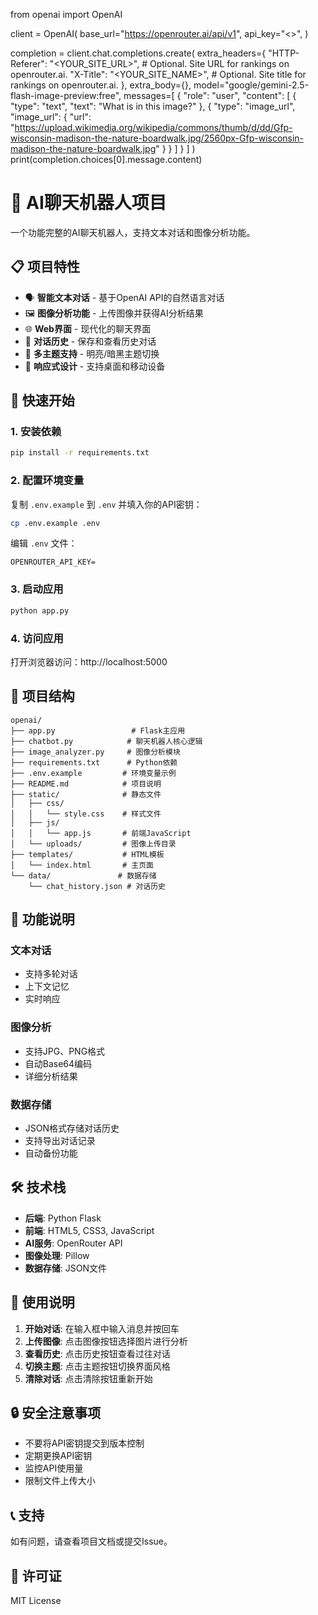 from openai import OpenAI

client = OpenAI(
  base_url="https://openrouter.ai/api/v1",
  api_key="<>",
)

completion = client.chat.completions.create(
  extra_headers={
    "HTTP-Referer": "<YOUR_SITE_URL>", # Optional. Site URL for rankings on openrouter.ai.
    "X-Title": "<YOUR_SITE_NAME>", # Optional. Site title for rankings on openrouter.ai.
  },
  extra_body={},
  model="google/gemini-2.5-flash-image-preview:free",
  messages=[
    {
      "role": "user",
      "content": [
        {
          "type": "text",
          "text": "What is in this image?"
        },
        {
          "type": "image_url",
          "image_url": {
            "url": "https://upload.wikimedia.org/wikipedia/commons/thumb/d/dd/Gfp-wisconsin-madison-the-nature-boardwalk.jpg/2560px-Gfp-wisconsin-madison-the-nature-boardwalk.jpg"
          }
        }
      ]
    }
  ]
)
print(completion.choices[0].message.content)


# 🤖 AI聊天机器人项目

一个功能完整的AI聊天机器人，支持文本对话和图像分析功能。

## 📋 项目特性

- 🗣️ **智能文本对话** - 基于OpenAI API的自然语言对话
- 🖼️ **图像分析功能** - 上传图像并获得AI分析结果
- 🌐 **Web界面** - 现代化的聊天界面
- 💾 **对话历史** - 保存和查看历史对话
- 🎨 **多主题支持** - 明亮/暗黑主题切换
- 📱 **响应式设计** - 支持桌面和移动设备

## 🚀 快速开始

### 1. 安装依赖
```bash
pip install -r requirements.txt
```

### 2. 配置环境变量
复制 `.env.example` 到 `.env` 并填入你的API密钥：
```bash
cp .env.example .env
```

编辑 `.env` 文件：
```
OPENROUTER_API_KEY=
```

### 3. 启动应用
```bash
python app.py
```

### 4. 访问应用
打开浏览器访问：http://localhost:5000

## 📁 项目结构

```
openai/
├── app.py                 # Flask主应用
├── chatbot.py            # 聊天机器人核心逻辑
├── image_analyzer.py     # 图像分析模块
├── requirements.txt      # Python依赖
├── .env.example         # 环境变量示例
├── README.md            # 项目说明
├── static/              # 静态文件
│   ├── css/
│   │   └── style.css    # 样式文件
│   ├── js/
│   │   └── app.js       # 前端JavaScript
│   └── uploads/         # 图像上传目录
├── templates/           # HTML模板
│   └── index.html       # 主页面
└── data/               # 数据存储
    └── chat_history.json # 对话历史
```

## 🔧 功能说明

### 文本对话
- 支持多轮对话
- 上下文记忆
- 实时响应

### 图像分析
- 支持JPG、PNG格式
- 自动Base64编码
- 详细分析结果

### 数据存储
- JSON格式存储对话历史
- 支持导出对话记录
- 自动备份功能

## 🛠️ 技术栈

- **后端**: Python Flask
- **前端**: HTML5, CSS3, JavaScript
- **AI服务**: OpenRouter API
- **图像处理**: Pillow
- **数据存储**: JSON文件

## 📝 使用说明

1. **开始对话**: 在输入框中输入消息并按回车
2. **上传图像**: 点击图像按钮选择图片进行分析
3. **查看历史**: 点击历史按钮查看过往对话
4. **切换主题**: 点击主题按钮切换界面风格
5. **清除对话**: 点击清除按钮重新开始

## 🔒 安全注意事项

- 不要将API密钥提交到版本控制
- 定期更换API密钥
- 监控API使用量
- 限制文件上传大小

## 📞 支持

如有问题，请查看项目文档或提交Issue。

## 📄 许可证

MIT License
